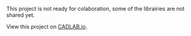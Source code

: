 This project is not ready for colaboration, some of the librairies are not shared yet.


View this project on [CADLAB.io](https://cadlab.io/project/28611). 

